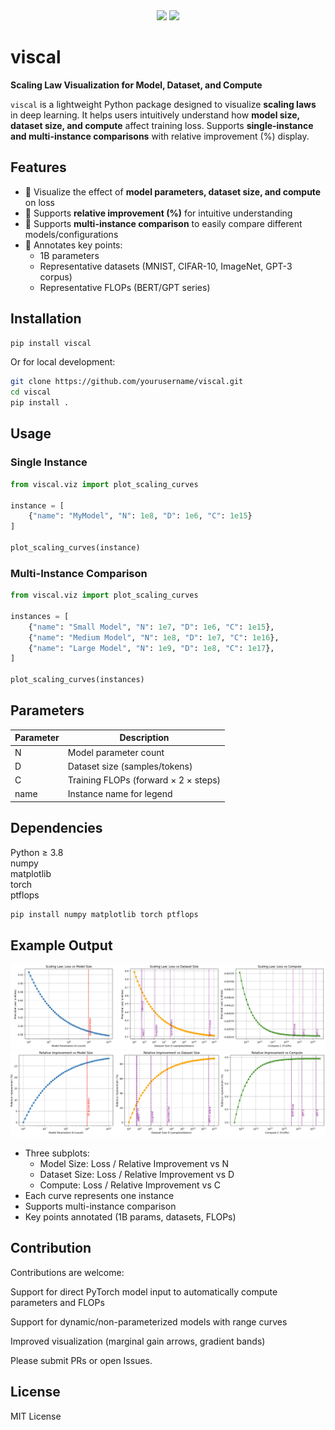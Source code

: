 <!-- [Read in Chinese](README_zh_cn.md) -->

<!-- <p align="center"> 
  <img src="https://raw.githubusercontent.com/yourusername/viscal/main/docs/assets/viscal_logo.png" alt="viscal Logo" width="300">
</p> -->

<div align="center">
  <a href="https://pypi.org/project/viscal/" target="_blank"><img src="https://img.shields.io/badge/PyPI-0.1.0-blue.svg" height=22px></a>
  <a href="https://github.com/yourusername/viscal" target="_blank"><img src="https://img.shields.io/badge/GitHub-Repo-181717.svg?logo=github" height=22px></a>
  <!-- <a href="https://huggingface.co/spaces/yourusername/viscal-demo" target="_blank"><img src="https://img.shields.io/badge/Demo-🌐-276cb4.svg" height=22px></a> -->
  <!-- <a href="https://yourdocumentationurl.com" target="_blank"><img src="https://img.shields.io/badge/Docs-📖-f0ad4e.svg" height=22px></a> -->
  <!-- <a href="https://discord.gg/yourdiscord" target="_blank"><img src="https://img.shields.io/badge/Discord-7289da.svg?logo=discord" height=22px></a> -->
</div>


# viscal

**Scaling Law Visualization for Model, Dataset, and Compute**

`viscal` is a lightweight Python package designed to visualize **scaling laws** in deep learning. It helps users intuitively understand how **model size, dataset size, and compute** affect training loss. Supports **single-instance and multi-instance comparisons** with relative improvement (%) display.



## Features

- 🔹 Visualize the effect of **model parameters, dataset size, and compute** on loss  
- 🔹 Supports **relative improvement (%)** for intuitive understanding  
- 🔹 Supports **multi-instance comparison** to easily compare different models/configurations  
- 🔹 Annotates key points:
  - 1B parameters
  - Representative datasets (MNIST, CIFAR-10, ImageNet, GPT-3 corpus)
  - Representative FLOPs (BERT/GPT series)



## Installation

```bash
pip install viscal
```
Or for local development:
```bash
git clone https://github.com/yourusername/viscal.git
cd viscal
pip install .
```


## Usage
### Single Instance
```python
from viscal.viz import plot_scaling_curves

instance = [
    {"name": "MyModel", "N": 1e8, "D": 1e6, "C": 1e15}
]

plot_scaling_curves(instance)
```
### Multi-Instance Comparison
```python
from viscal.viz import plot_scaling_curves

instances = [
    {"name": "Small Model", "N": 1e7, "D": 1e6, "C": 1e15},
    {"name": "Medium Model", "N": 1e8, "D": 1e7, "C": 1e16},
    {"name": "Large Model", "N": 1e9, "D": 1e8, "C": 1e17},
]

plot_scaling_curves(instances)
```


## Parameters
| Parameter | Description                          |
| --------- | ------------------------------------ |
| N         | Model parameter count                |
| D         | Dataset size (samples/tokens)        |
| C         | Training FLOPs (forward × 2 × steps) |
| name      | Instance name for legend             |


## Dependencies

Python ≥ 3.8\
numpy\
matplotlib\
torch\
ptflops

```python
pip install numpy matplotlib torch ptflops
```


## Example Output
![loss curve](assets\loss_curve.png "loss curve")
![improvement curve](assets\improve_curve.png "improvement curve")
- Three subplots:
    - Model Size: Loss / Relative Improvement vs N
    - Dataset Size: Loss / Relative Improvement vs D
    - Compute: Loss / Relative Improvement vs C
- Each curve represents one instance
- Supports multi-instance comparison
- Key points annotated (1B params, datasets, FLOPs)

## Contribution

Contributions are welcome:

Support for direct PyTorch model input to automatically compute parameters and FLOPs

Support for dynamic/non-parameterized models with range curves

Improved visualization (marginal gain arrows, gradient bands)

Please submit PRs or open Issues.


## License
MIT License